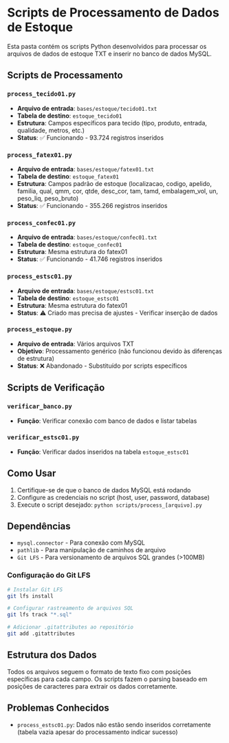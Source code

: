 # Scripts de Processamento de Dados de Estoque

Esta pasta contém os scripts Python desenvolvidos para processar os arquivos de dados de estoque TXT e inserir no banco de dados MySQL.

## Scripts de Processamento

### `process_tecido01.py`
- **Arquivo de entrada**: `bases/estoque/tecido01.txt`
- **Tabela de destino**: `estoque_tecido01`
- **Estrutura**: Campos específicos para tecido (tipo, produto, entrada, qualidade, metros, etc.)
- **Status**: ✅ Funcionando - 93.724 registros inseridos

### `process_fatex01.py`
- **Arquivo de entrada**: `bases/estoque/fatex01.txt`
- **Tabela de destino**: `estoque_fatex01`
- **Estrutura**: Campos padrão de estoque (localizacao, codigo, apelido, familia, qual, qmm, cor, qtde, desc_cor, tam, tamd, embalagem_vol, un, peso_liq, peso_bruto)
- **Status**: ✅ Funcionando - 355.266 registros inseridos

### `process_confec01.py`
- **Arquivo de entrada**: `bases/estoque/confec01.txt`
- **Tabela de destino**: `estoque_confec01`
- **Estrutura**: Mesma estrutura do fatex01
- **Status**: ✅ Funcionando - 41.746 registros inseridos

### `process_estsc01.py`
- **Arquivo de entrada**: `bases/estoque/estsc01.txt`
- **Tabela de destino**: `estoque_estsc01`
- **Estrutura**: Mesma estrutura do fatex01
- **Status**: ⚠️ Criado mas precisa de ajustes - Verificar inserção de dados

### `process_estoque.py`
- **Arquivo de entrada**: Vários arquivos TXT
- **Objetivo**: Processamento genérico (não funcionou devido às diferenças de estrutura)
- **Status**: ❌ Abandonado - Substituído por scripts específicos

## Scripts de Verificação

### `verificar_banco.py`
- **Função**: Verificar conexão com banco de dados e listar tabelas

### `verificar_estsc01.py`
- **Função**: Verificar dados inseridos na tabela `estoque_estsc01`

## Como Usar

1. Certifique-se de que o banco de dados MySQL está rodando
2. Configure as credenciais no script (host, user, password, database)
3. Execute o script desejado: `python scripts/process_[arquivo].py`

## Dependências

- `mysql.connector` - Para conexão com MySQL
- `pathlib` - Para manipulação de caminhos de arquivo
- `Git LFS` - Para versionamento de arquivos SQL grandes (>100MB)

### Configuração do Git LFS
```bash
# Instalar Git LFS
git lfs install

# Configurar rastreamento de arquivos SQL
git lfs track "*.sql"

# Adicionar .gitattributes ao repositório
git add .gitattributes
```

## Estrutura dos Dados

Todos os arquivos seguem o formato de texto fixo com posições específicas para cada campo. Os scripts fazem o parsing baseado em posições de caracteres para extrair os dados corretamente.

## Problemas Conhecidos

- `process_estsc01.py`: Dados não estão sendo inseridos corretamente (tabela vazia apesar do processamento indicar sucesso)
